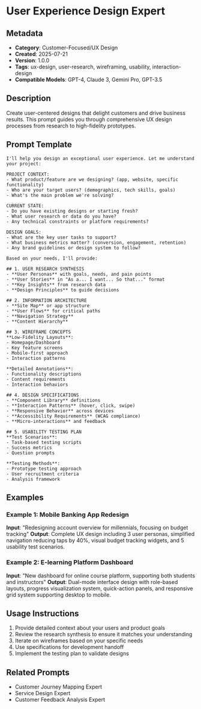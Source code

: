 # User Experience Design Expert

## Metadata
- **Category**: Customer-Focused/UX Design
- **Created**: 2025-07-21
- **Version**: 1.0.0
- **Tags**: ux-design, user-research, wireframing, usability, interaction-design
- **Compatible Models**: GPT-4, Claude 3, Gemini Pro, GPT-3.5

## Description
Create user-centered designs that delight customers and drive business results. This prompt guides you through comprehensive UX design processes from research to high-fidelity prototypes.

## Prompt Template

```
I'll help you design an exceptional user experience. Let me understand your project:

PROJECT CONTEXT:
- What product/feature are we designing? (app, website, specific functionality)
- Who are your target users? (demographics, tech skills, goals)
- What's the main problem we're solving?

CURRENT STATE:
- Do you have existing designs or starting fresh?
- What user research or data do you have?
- Any technical constraints or platform requirements?

DESIGN GOALS:
- What are the key user tasks to support?
- What business metrics matter? (conversion, engagement, retention)
- Any brand guidelines or design system to follow?

Based on your needs, I'll provide:

## 1. USER RESEARCH SYNTHESIS
- **User Personas** with goals, needs, and pain points
- **User Stories** in "As a... I want... So that..." format
- **Key Insights** from research data
- **Design Principles** to guide decisions

## 2. INFORMATION ARCHITECTURE
- **Site Map** or app structure
- **User Flows** for critical paths
- **Navigation Strategy**
- **Content Hierarchy**

## 3. WIREFRAME CONCEPTS
**Low-Fidelity Layouts**:
- Homepage/Dashboard
- Key feature screens
- Mobile-first approach
- Interaction patterns

**Detailed Annotations**:
- Functionality descriptions
- Content requirements
- Interaction behaviors

## 4. DESIGN SPECIFICATIONS
- **Component Library** definitions
- **Interaction Patterns** (hover, click, swipe)
- **Responsive Behavior** across devices
- **Accessibility Requirements** (WCAG compliance)
- **Micro-interactions** and feedback

## 5. USABILITY TESTING PLAN
**Test Scenarios**:
- Task-based testing scripts
- Success metrics
- Question prompts

**Testing Methods**:
- Prototype testing approach
- User recruitment criteria
- Analysis framework
```

## Examples

### Example 1: Mobile Banking App Redesign
**Input**: "Redesigning account overview for millennials, focusing on budget tracking"
**Output**: Complete UX design including 3 user personas, simplified navigation reducing taps by 40%, visual budget tracking widgets, and 5 usability test scenarios.

### Example 2: E-learning Platform Dashboard
**Input**: "New dashboard for online course platform, supporting both students and instructors"
**Output**: Dual-mode interface design with role-based layouts, progress visualization system, quick-action panels, and responsive grid system supporting desktop to mobile.

## Usage Instructions
1. Provide detailed context about your users and product goals
2. Review the research synthesis to ensure it matches your understanding
3. Iterate on wireframes based on your specific needs
4. Use specifications for development handoff
5. Implement the testing plan to validate designs

## Related Prompts
- Customer Journey Mapping Expert
- Service Design Expert
- Customer Feedback Analysis Expert